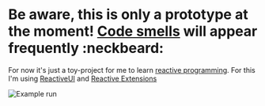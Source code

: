 # Be aware, this is only a prototype at the moment! [Code smells](http://blog.codinghorror.com/code-smells/) will appear frequently :neckbeard:

For now it's just a toy-project for me to learn [reactive programming](http://www.reactivemanifesto.org/). For this I'm using [ReactiveUI](http://reactiveui.net/) and [Reactive Extensions](http://reactivex.io/)


![Example run](http://henrikm.com/content/images/2016/May/nrk_download.gif)
